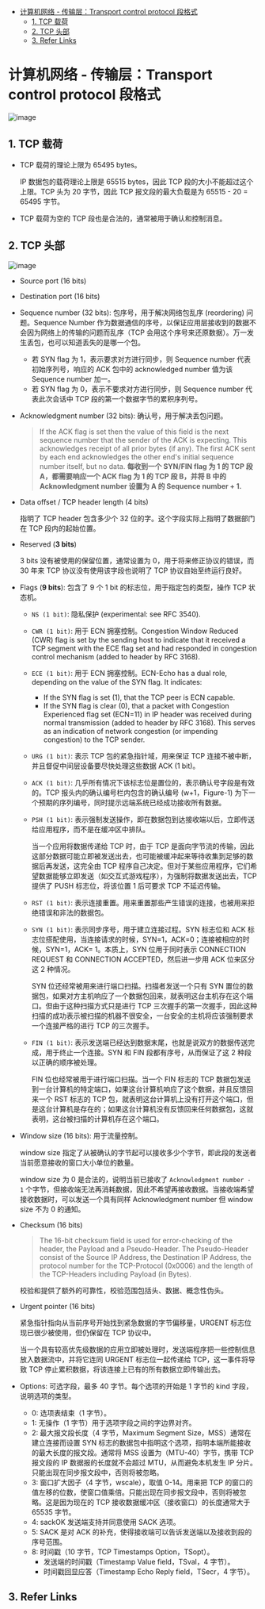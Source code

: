 - [计算机网络 - 传输层：Transport control protocol 段格式](#计算机网络---传输层transport-control-protocol-段格式)
  - [1. TCP 载荷](#1-tcp-载荷)
  - [2. TCP 头部](#2-tcp-头部)
  - [3. Refer Links](#3-refer-links)

# 计算机网络 - 传输层：Transport control protocol 段格式

![image](http://otaivnlxc.bkt.clouddn.com/jpg/2018/6/13/b95e2c758894d9ff79f145930435be7d.jpg)

## 1. TCP 载荷

- TCP 载荷的理论上限为 65495 bytes。

  IP 数据包的载荷理论上限是 65515 bytes，因此 TCP 段的大小不能超过这个上限。TCP 头为 20 字节，因此 TCP 报文段的最大负载是为 65515 - 20 = 65495 字节。

- TCP 载荷为空的 TCP 段也是合法的，通常被用于确认和控制消息。

## 2. TCP 头部

![image](http://otaivnlxc.bkt.clouddn.com/jpg/2018/6/13/f3d9ab773180d961376364a8c32fbd33.jpg)

- Source port (16 bits)

- Destination port (16 bits)

- Sequence number (32 bits): 包序号，用于解决网络包乱序 (reordering) 问题。Sequence Number 作为数据通信的序号，以保证应用层接收到的数据不会因为网络上的传输的问题而乱序（TCP 会用这个序号来还原数据）。万一发生丢包，也可以知道丢失的是哪一个包。
  - 若 SYN flag 为 1，表示要求对方进行同步，则 Sequence number 代表初始序列号，响应的 ACK 包中的 acknowledged number 值为该 Sequence number 加一。
  - 若 SYN flag 为 0，表示不要求对方进行同步，则 Sequence number 代表此次会话中 TCP 段的第一个数据字节的累积序列号。

- Acknowledgment number (32 bits): 确认号，用于解决丢包问题。
  > If the ACK flag is set then the value of this field is the next sequence number that the sender of the ACK is expecting. This acknowledges receipt of all prior bytes (if any). The first ACK sent by each end acknowledges the other end's initial sequence number itself, but no data.
  **每收到一个 SYN/FIN flag 为 1 的 TCP 段 A，都需要响应一个 ACK flag 为 1 的 TCP 段 B，并将 B 中的 Acknowledgment number 设置为 A 的 Sequence number + 1.**

- Data offset / TCP header length (4 bits)

  指明了 TCP header 包含多少个 32 位的字。这个字段实际上指明了数据部门在 TCP 段内的起始位置。

- Reserved (**3 bits**)
  
  3 bits 没有被使用的保留位置，通常设置为 0，用于将来修正协议的错误，而 30 年来 TCP 协议没有使用该字段也说明了 TCP 协议自始至终运行良好。

- Flags (**9 bits**): 包含了 9 个 1 bit 的标志位，用于指定包的类型，操作 TCP 状态机。
  - `NS (1 bit)`: 隐私保护 (experimental: see RFC 3540).
  
  - `CWR (1 bit)`: 用于 ECN 拥塞控制。Congestion Window Reduced (CWR) flag is set by the sending host to indicate that it received a TCP segment with the ECE flag set and had responded in congestion control mechanism (added to header by RFC 3168).
  
  - `ECE (1 bit)`: 用于 ECN 拥塞控制。ECN-Echo has a dual role, depending on the value of the SYN flag. It indicates:
    - If the SYN flag is set (1), that the TCP peer is ECN capable.
    - If the SYN flag is clear (0), that a packet with Congestion Experienced flag set (ECN=11) in IP header was received during normal transmission (added to header by RFC 3168). This serves as an indication of network congestion (or impending congestion) to the TCP sender.
  
  - `URG (1 bit)`: 表示 TCP 包的紧急指针域，用来保证 TCP 连接不被中断，并且督促中间层设备要尽快处理这些数据 ACK (1 bit)。
  
  - `ACK (1 bit)`: 几乎所有情况下该标志位是置位的，表示确认号字段是有效的。TCP 报头内的确认编号栏内包含的确认编号 (w+1，Figure-1) 为下一个预期的序列编号，同时提示远端系统已经成功接收所有数据。
  
  - `PSH (1 bit)`: 表示强制发送操作，即在数据包到达接收端以后，立即传送给应用程序，而不是在缓冲区中排队。
    
    当一个应用将数据传递给 TCP 时，由于 TCP 是面向字节流的传输，因此这部分数据可能立即被发送出去，也可能被缓冲起来等待收集到足够的数据后再发送，这完全由 TCP 程序自己决定。但对于某些应用程序，它们希望数据能够立即发送（如交互式游戏程序），为强制将数据发送出去，TCP 提供了 PUSH 标志位，将该位置 1 后可要求 TCP 不延迟传输。
  
  - `RST (1 bit)`: 表示连接重置。用来重置那些产生错误的连接，也被用来拒绝错误和非法的数据包。
  
  - `SYN (1 bit)`: 表示同步序号，用于建立连接过程。SYN 标志位和 ACK 标志位搭配使用，当连接请求的时候，SYN=1，ACK=0；连接被相应的时候，SYN=1，ACK= 1。本质上，SYN 位用于同时表示 CONNECTION REQUEST 和 CONNECTION ACCEPTED，然后进一步用 ACK 位来区分这 2 种情况。
    
    SYN 位还经常被用来进行端口扫描。扫描者发送一个只有 SYN 置位的数据包，如果对方主机响应了一个数据包回来，就表明这台主机存在这个端口。但由于这种扫描方式只是进行 TCP 三次握手的第一次握手，因此这种扫描的成功表示被扫描的机器不很安全，一台安全的主机将应该强制要求一个连接严格的进行 TCP 的三次握手。

  - `FIN (1 bit)`: 表示发送端已经达到数据末尾，也就是说双方的数据传送完成，用于终止一个连接。SYN 和 FIN 段都有序号，从而保证了这 2 种段以正确的顺序被处理。

    FIN 位也经常被用于进行端口扫描。当一个 FIN 标志的 TCP 数据包发送到一台计算机的特定端口，如果这台计算机响应了这个数据，并且反馈回来一个 RST 标志的 TCP 包，就表明这台计算机上没有打开这个端口，但是这台计算机是存在的；如果这台计算机没有反馈回来任何数据包，这就表明，这台被扫描的计算机存在这个端口。

- Window size (16 bits): 用于流量控制。
  
  window size 指定了从被确认的字节起可以接收多少个字节，即此段的发送者当前愿意接收的窗口大小单位的数量。
  
  window size 为 0 是合法的，说明当前已接收了 `Acknowledgment number - 1` 个字节，但接收端无法再消耗数据，因此不希望再接收数据。当接收端希望接收数据时，可以发送一个具有同样 Acknowledgment number 但 window size 不为 0 的通知。

- Checksum (16 bits)
  
  > The 16-bit checksum field is used for error-checking of the header, the Payload and a Pseudo-Header. The Pseudo-Header consist of the Source IP Address, the Destination IP Address, the protocol number for the TCP-Protocol (0x0006) and the length of the TCP-Headers including Payload (in Bytes).

  校验和提供了额外的可靠性，校验范围包括头、数据、概念性伪头。

- Urgent pointer (16 bits)
  
  紧急指针指向从当前序号开始找到紧急数据的字节偏移量，URGENT 标志位现已很少被使用，但仍保留在 TCP 协议中。

  当一个具有较高优先级数据的应用立即被处理时，发送端程序把一些控制信息放入数据流中，并将它连同 URGENT 标志位一起传递给 TCP，这一事件将导致 TCP 停止累积数据，将该连接上已有的所有数据立即传输出去。

- Options: 可选字段，最多 40 字节。每个选项的开始是 1 字节的 kind 字段，说明选项的类型。
  - 0: 选项表结束（1 字节）。
  - 1: 无操作（1 字节）用于选项字段之间的字边界对齐。
  - 2: 最大报文段长度（4 字节，Maximum Segment Size，MSS）通常在建立连接而设置 SYN 标志的数据包中指明这个选项，指明本端所能接收的最大长度的报文段。通常将 MSS 设置为（MTU-40）字节，携带 TCP 报文段的 IP 数据报的长度就不会超过 MTU，从而避免本机发生 IP 分片。只能出现在同步报文段中，否则将被忽略。
  - 3: 窗口扩大因子（4 字节，wscale），取值 0-14。用来把 TCP 的窗口的值左移的位数，使窗口值乘倍。只能出现在同步报文段中，否则将被忽略。这是因为现在的 TCP 接收数据缓冲区（接收窗口）的长度通常大于 65535 字节。
  - 4: sackOK 发送端支持并同意使用 SACK 选项。
  - 5: SACK 是对 ACK 的补充，使得接收端可以告诉发送端以及接收到段的序号范围。
  - 8: 时间戳（10 字节，TCP Timestamps Option，TSopt）。
    - 发送端的时间戳（Timestamp Value field，TSval，4 字节）。
    - 时间戳回显应答（Timestamp Echo Reply field，TSecr，4 字节）。

## 3. Refer Links

